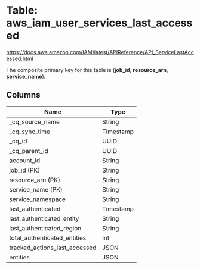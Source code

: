 # Table: aws_iam_user_services_last_accessed

https://docs.aws.amazon.com/IAM/latest/APIReference/API_ServiceLastAccessed.html

The composite primary key for this table is (**job_id**, **resource_arn**, **service_name**).


## Columns
| Name          | Type          |
| ------------- | ------------- |
|_cq_source_name|String|
|_cq_sync_time|Timestamp|
|_cq_id|UUID|
|_cq_parent_id|UUID|
|account_id|String|
|job_id (PK)|String|
|resource_arn (PK)|String|
|service_name (PK)|String|
|service_namespace|String|
|last_authenticated|Timestamp|
|last_authenticated_entity|String|
|last_authenticated_region|String|
|total_authenticated_entities|Int|
|tracked_actions_last_accessed|JSON|
|entities|JSON|